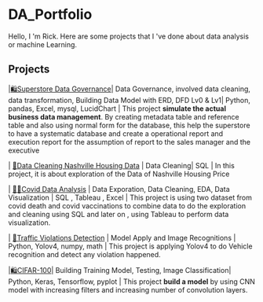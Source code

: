 # DA_Portfolio
Hello, I 'm Rick. Here are some projects that I 've done about data analysis or machine Learning.

## Projects

|[🛍️Superstore Data Governance](https://github.com/RickCheungCL/dataManagement)| Data Governance, involved data cleaning, data transformation, Building Data Model with ERD, DFD Lv0 & Lv1| Python, pandas, Excel, mysql, LucidChart | This project <b>simulate the actual business data management</b>. By creating metadata table and reference table and also using normal form for the database, this help the superstore to have a systematic database and create a operational report and execution report for the assumption of report to the sales manager and the executive

| [💼Data Cleaning Nashville Housing Data](https://github.com/RickCheungCL/portfolio-projects) | Data Cleaning| SQL | In this project, it is about exploration of the Data of Nashville Housing Price 

| [👨‍💻Covid Data Analysis](https://github.com/RickCheungCL/portfolio-projects) | Data Exporation, Data Cleaning, EDA, Data Visualization | SQL , Tableau , Excel | This project is using two dataset from covid death and covid vaccinations to combine data to do the exploration and cleaning using SQL and later on , using Tableau to perform data visualization.

| [💼Traffic Violations Detection](https://github.com/RickCheungCL/nkust_Digital_Image_Processing) | Model Apply and Image Recognitions | Python, Yolov4, numpy, math | This project is applying Yolov4 to do Vehicle recognition and detect any violation happened.

|[🛍️CIFAR-100](https://github.com/RickCheungCL/nkust_Computational_Intelligence)| Building Training Model, Testing, Image Classification| Python, Keras, Tensorflow, pyplot | This project <b>build a model</b> by using CNN model with increasing filters and increasing number of convolution layers.
